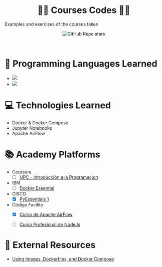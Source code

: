 <h1 align='center'> 👨‍💻 Courses Codes 👨‍💻
</h1>
Examples and exercises of the courses taken

<p align='center'>
  <img alt="GitHub Repo stars" src="https://img.shields.io/badge/Courses_Taken-5-orange" />
</p>
<br />

# 📓 Programming Languages Learned
- <img src="https://img.shields.io/badge/Python-FFD43B?style=for-the-badge&logo=python&logoColor=blue" />
- <img src="https://img.shields.io/badge/JavaScript-323330?style=for-the-badge&logo=javascript&logoColor=F7DF1E" />

# 💻 Technologies Learned
- Docker & Docker Compose
- Jupyter Notebooks
- Apache AirFlow

# 📚 Academy Platforms

- Coursera
    - [ ] [UPC - Introducción a la Programacion](https://www.coursera.org/learn/aprendiendo-programar-python)
- IBM
    - [ ] [Docker Essential](https://cognitiveclass.ai/courses/docker-essentials)
- CISCO
    - [x] [PyEssentials 1](https://www.netacad.com/es/courses/python-essentials-1)
- Código Facilito
    - [x] [Curso de Apache AirFlow](https://codigofacilito.com/cursos/apache-airflow)
    - [ ] [Curso Profesional de NodeJs](https://codigofacilito.com/cursos/nodejs-profesional)


# 🔗 External Resources
- [Using Images, Dockerfiles, and Docker Compose](https://containers.dev/guide/dockerfile)